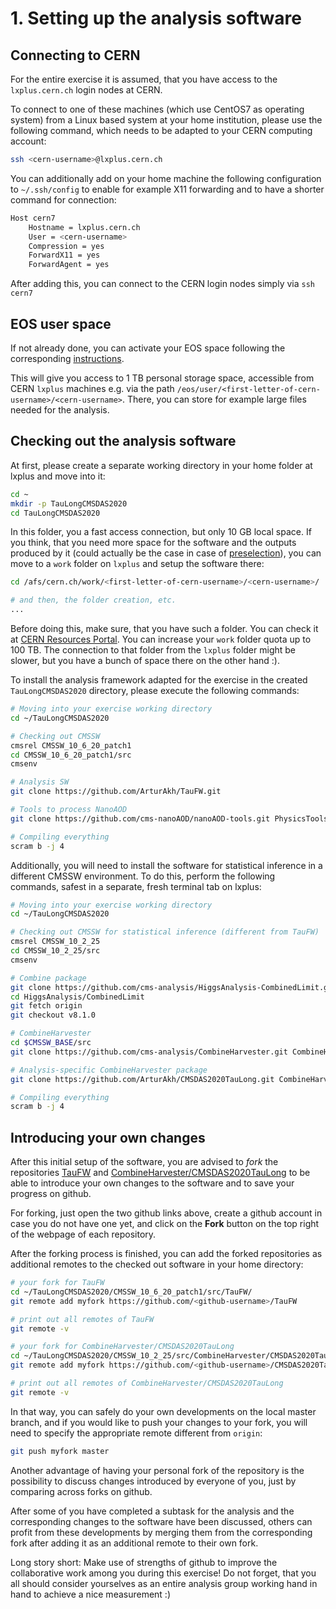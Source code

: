 # 1. Setting up the analysis software

## Connecting to CERN

For the entire exercise it is assumed, that you have access to the `lxplus.cern.ch` login nodes at CERN.

To connect to one of these machines (which use CentOS7 as operating system) from a Linux based system at your home institution, please use the following command, which needs to be adapted to your CERN computing account:

```sh
ssh <cern-username>@lxplus.cern.ch
```

You can additionally add on your home machine the following configuration to `~/.ssh/config` to enable for example X11 forwarding and to have a shorter command for connection:

```sh
Host cern7
    Hostname = lxplus.cern.ch
    User = <cern-username>
    Compression = yes
    ForwardX11 = yes
    ForwardAgent = yes
```

After adding this, you can connect to the CERN login nodes simply via `ssh cern7`

## EOS user space

If not already done, you can activate your EOS space following the corresponding [instructions](https://resources.web.cern.ch/resources/Manage/EOS/Default.aspx).

This will give you access to 1 TB personal storage space, accessible from CERN `lxplus` machines e.g. via the path `/eos/user/<first-letter-of-cern-username>/<cern-username>`.
There, you can store for example large files needed for the analysis.

## Checking out the analysis software

At first, please create a separate working directory in your home folder at lxplus and move into it:

```sh
cd ~
mkdir -p TauLongCMSDAS2020
cd TauLongCMSDAS2020
```

In this folder, you a fast access connection, but only 10 GB local space. If you think, that you need more space for the software
and the outputs produced by it (could actually be the case in case of [preselection](preselection.md)), you can move to a `work` folder on `lxplus` and setup the software there:

```sh
cd /afs/cern.ch/work/<first-letter-of-cern-username>/<cern-username>/

# and then, the folder creation, etc.
...
```

Before doing this, make sure, that you have such a folder. You can check it at [CERN Resources Portal](https://resources.web.cern.ch/resources/Manage/AFS/Settings.aspx). You can increase
your `work` folder quota up to 100 TB. The connection to that folder from the `lxplus` folder might be slower, but you have a bunch of space there on the other hand :).

To install the analysis framework adapted for the exercise in the created `TauLongCMSDAS2020` directory, please execute the following commands:

```sh
# Moving into your exercise working directory
cd ~/TauLongCMSDAS2020

# Checking out CMSSW
cmsrel CMSSW_10_6_20_patch1
cd CMSSW_10_6_20_patch1/src
cmsenv

# Analysis SW
git clone https://github.com/ArturAkh/TauFW.git

# Tools to process NanoAOD
git clone https://github.com/cms-nanoAOD/nanoAOD-tools.git PhysicsTools/NanoAODTools

# Compiling everything
scram b -j 4
```

Additionally, you will need to install the software for statistical inference in a different CMSSW environment.
To do this, perform the following commands, safest in a separate, fresh terminal tab on lxplus:

```sh
# Moving into your exercise working directory
cd ~/TauLongCMSDAS2020

# Checking out CMSSW for statistical inference (different from TauFW)
cmsrel CMSSW_10_2_25
cd CMSSW_10_2_25/src
cmsenv

# Combine package
git clone https://github.com/cms-analysis/HiggsAnalysis-CombinedLimit.git HiggsAnalysis/CombinedLimit
cd HiggsAnalysis/CombinedLimit
git fetch origin
git checkout v8.1.0

# CombineHarvester
cd $CMSSW_BASE/src
git clone https://github.com/cms-analysis/CombineHarvester.git CombineHarvester

# Analysis-specific CombineHarvester package
git clone https://github.com/ArturAkh/CMSDAS2020TauLong.git CombineHarvester/CMSDAS2020TauLong

# Compiling everything
scram b -j 4
```

## Introducing your own changes

After this initial setup of the software, you are advised to *fork* the repositories [TauFW](https://github.com/ArturAkh/TauFW) and
[CombineHarvester/CMSDAS2020TauLong](https://github.com/ArturAkh/CMSDAS2020TauLong.git) to be able to introduce your own changes to the software and to save your progress
on github.

For forking, just open the two github links above, create a github account in case you do not have one yet, and click on the **Fork** button on the top right of the webpage of each repository.

After the forking process is finished, you can add the forked repositories as additional remotes to the checked out software in your home directory:

```sh
# your fork for TauFW
cd ~/TauLongCMSDAS2020/CMSSW_10_6_20_patch1/src/TauFW/
git remote add myfork https://github.com/<github-username>/TauFW

# print out all remotes of TauFW
git remote -v

# your fork for CombineHarvester/CMSDAS2020TauLong
cd ~/TauLongCMSDAS2020/CMSSW_10_2_25/src/CombineHarvester/CMSDAS2020TauLong
git remote add myfork https://github.com/<github-username>/CMSDAS2020TauLong.git

# print out all remotes of CombineHarvester/CMSDAS2020TauLong
git remote -v
```

In that way, you can safely do your own developments on the local master branch, and if you would like to push your changes to your fork,
you will need to specify the appropriate remote different from `origin`:

```sh
git push myfork master
```

Another advantage of having your personal fork of the repository is the possibility to discuss changes introduced by everyone of you, just by comparing across forks on github.

After some of you have completed a subtask for the analysis and the corresponding changes to the software have been discussed, others can profit from these developments by merging them
from the corresponding fork after adding it as an additional remote to their own fork.

Long story short: Make use of strengths of github to improve the collaborative work among you during this exercise! Do not forget, that you all should consider yourselves as an entire analysis group working hand in hand to achieve a nice measurement :)

